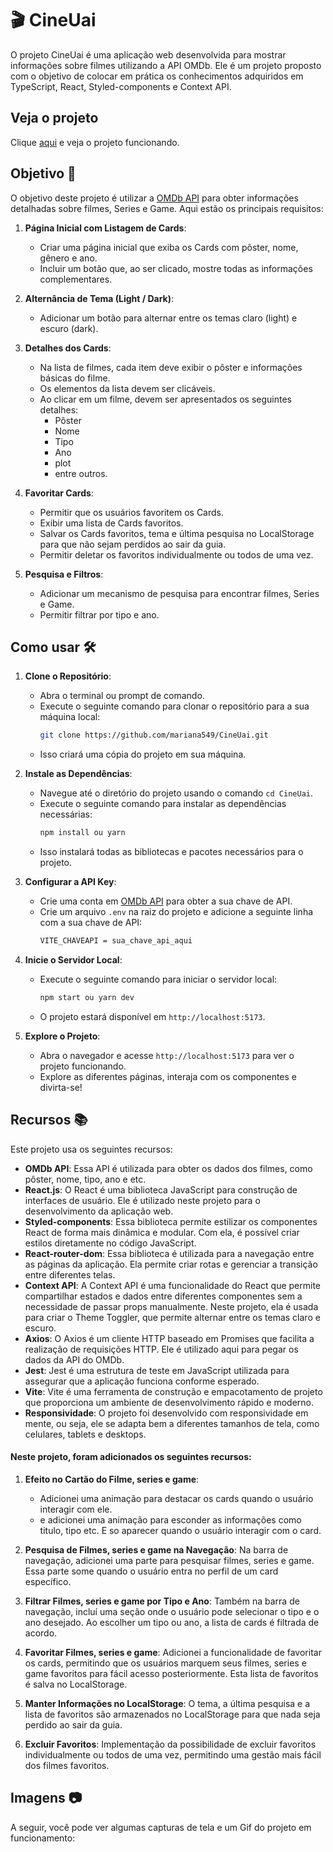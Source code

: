 # 🎬 CineUai

O projeto CineUai é uma aplicação web desenvolvida para mostrar informações sobre filmes utilizando a API OMDb. Ele é um projeto proposto com o objetivo de colocar em prática os conhecimentos adquiridos em TypeScript, React, Styled-components e Context API.

## Veja o projeto

Clique [aqui](https://cineuai.vercel.app/) e veja o projeto funcionando.

## Objetivo 🎯

O objetivo deste projeto é utilizar a [OMDb API](http://www.omdbapi.com/) para obter informações detalhadas sobre filmes, Series e Game. Aqui estão os principais requisitos:

1. **Página Inicial com Listagem de Cards**:

   - Criar uma página inicial que exiba os Cards com pôster, nome, gênero e ano.
   - Incluir um botão que, ao ser clicado, mostre todas as informações complementares.

2. **Alternância de Tema (Light / Dark)**:

   - Adicionar um botão para alternar entre os temas claro (light) e escuro (dark).

3. **Detalhes dos Cards**:

   - Na lista de filmes, cada item deve exibir o pôster e informações básicas do filme.
   - Os elementos da lista devem ser clicáveis.
   - Ao clicar em um filme, devem ser apresentados os seguintes detalhes:
     - Pôster
     - Nome
     - Tipo
     - Ano
     - plot
     - entre outros.

4. **Favoritar Cards**:

   - Permitir que os usuários favoritem os Cards.
   - Exibir uma lista de Cards favoritos.
   - Salvar os Cards favoritos, tema e última pesquisa no LocalStorage para que não sejam perdidos ao sair da guia.
   - Permitir deletar os favoritos individualmente ou todos de uma vez.

5. **Pesquisa e Filtros**:
   - Adicionar um mecanismo de pesquisa para encontrar filmes, Series e Game.
   - Permitir filtrar por tipo e ano.

## Como usar 🛠️

1. **Clone o Repositório**:

   - Abra o terminal ou prompt de comando.
   - Execute o seguinte comando para clonar o repositório para a sua máquina local:
     ```bash
     git clone https://github.com/mariana549/CineUai.git
     ```
   - Isso criará uma cópia do projeto em sua máquina.

2. **Instale as Dependências**:

   - Navegue até o diretório do projeto usando o comando `cd CineUai`.
   - Execute o seguinte comando para instalar as dependências necessárias:
     ```bash
     npm install ou yarn
     ```
   - Isso instalará todas as bibliotecas e pacotes necessários para o projeto.

3. **Configurar a API Key**:

   - Crie uma conta em [OMDb API](http://www.omdbapi.com/) para obter a sua chave de API.
   - Crie um arquivo `.env` na raiz do projeto e adicione a seguinte linha com a sua chave de API:
     ```bash
     VITE_CHAVEAPI = sua_chave_api_aqui
     ```

4. **Inicie o Servidor Local**:

   - Execute o seguinte comando para iniciar o servidor local:
     ```bash
     npm start ou yarn dev
     ```
   - O projeto estará disponível em `http://localhost:5173`.

5. **Explore o Projeto**:
   - Abra o navegador e acesse `http://localhost:5173` para ver o projeto funcionando.
   - Explore as diferentes páginas, interaja com os componentes e divirta-se!

## Recursos 📚

Este projeto usa os seguintes recursos:

- **OMDb API**: Essa API é utilizada para obter os dados dos filmes, como pôster, nome, tipo, ano e etc.
- **React.js**: O React é uma biblioteca JavaScript para construção de interfaces de usuário. Ele é utilizado neste projeto para o desenvolvimento da aplicação web.
- **Styled-components**: Essa biblioteca permite estilizar os componentes React de forma mais dinâmica e modular. Com ela, é possível criar estilos diretamente no código JavaScript.
- **React-router-dom**: Essa biblioteca é utilizada para a navegação entre as páginas da aplicação. Ela permite criar rotas e gerenciar a transição entre diferentes telas.
- **Context API**: A Context API é uma funcionalidade do React que permite compartilhar estados e dados entre diferentes componentes sem a necessidade de passar props manualmente. Neste projeto, ela é usada para criar o Theme Toggler, que permite alternar entre os temas claro e escuro.
- **Axios**: O Axios é um cliente HTTP baseado em Promises que facilita a realização de requisições HTTP. Ele é utilizado aqui para pegar os dados da API do OMDb.
- **Jest**: Jest é uma estrutura de teste em JavaScript utilizada para assegurar que a aplicação funciona conforme esperado. 
- **Vite**: Vite é uma ferramenta de construção e empacotamento de projeto que proporciona um ambiente de desenvolvimento rápido e moderno.
- **Responsividade**: O projeto foi desenvolvido com responsividade em mente, ou seja, ele se adapta bem a diferentes tamanhos de tela, como celulares, tablets e desktops.

#### Neste projeto, foram adicionados os seguintes recursos:

1. **Efeito no Cartão do Filme, series e game**:

   - Adicionei uma animação para destacar os cards quando o usuário interagir com ele.
   - e adicionei uma animação para esconder as informações como titulo, tipo etc. E so aparecer quando o usuário interagir com o card.

2. **Pesquisa de Filmes, series e game na Navegação**: Na barra de navegação, adicionei uma parte para pesquisar filmes, series e game. Essa parte some quando o usuário entra no perfil de um card específico.

3. **Filtrar Filmes, series e game por Tipo e Ano**: Também na barra de navegação, incluí uma seção onde o usuário pode selecionar o tipo e o ano desejado. Ao escolher um tipo ou ano, a lista de cards é filtrada de acordo.

4. **Favoritar Filmes, series e game**: Adicionei a funcionalidade de favoritar os cards, permitindo que os usuários marquem seus filmes, series e game favoritos para fácil acesso posteriormente. Esta lista de favoritos é salva no LocalStorage.

5. **Manter Informações no LocalStorage**: O tema, a última pesquisa e a lista de favoritos são armazenados no LocalStorage para que nada seja perdido ao sair da guia.

6. **Excluir Favoritos**: Implementação da possibilidade de excluir favoritos individualmente ou todos de uma vez, permitindo uma gestão mais fácil dos filmes favoritos.

## Imagens 📷

A seguir, você pode ver algumas capturas de tela e um Gif do projeto em funcionamento:

[]("../../src/assets/images_projeto/home.png)

[]("../../src/assets/images_projeto/cards.png)

[]("../../src/assets/images_projeto/favoritosLista.png)

[]("../../src/assets/images_projeto/detalhesCards.png)
